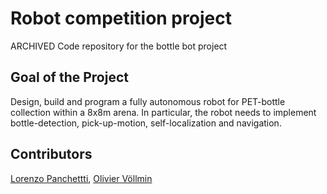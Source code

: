 # Robot competition project
ARCHIVED Code repository for the bottle bot project


## Goal of the Project
Design, build and program a fully autonomous robot for PET-bottle collection within a 8x8m arena.
In particular, the robot needs to implement bottle-detection, pick-up-motion, self-localization and navigation.


## Contributors
[Lorenzo Panchettti](https://github.com/PanchettiLorenzo), [Olivier Völlmin](https://github.com/OlivierVollmin)